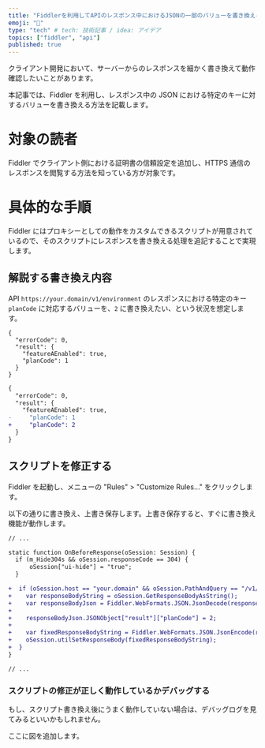 ```yaml
---
title: "Fiddlerを利用してAPIのレスポンス中におけるJSONの一部のバリューを書き換える"
emoji: "🛞"
type: "tech" # tech: 技術記事 / idea: アイデア
topics: ["fiddler", "api"]
published: true
---
```


クライアント開発において、サーバーからのレスポンスを細かく書き換えて動作確認したいことがあります。

本記事では、Fiddler を利用し、レスポンス中の JSON における特定のキーに対するバリューを書き換える方法を記載します。

# 対象の読者

Fiddler でクライアント側における証明書の信頼設定を追加し、HTTPS 通信のレスポンスを閲覧する方法を知っている方が対象です。

# 具体的な手順

Fiddler にはプロキシーとしての動作をカスタムできるスクリプトが用意されているので、そのスクリプトにレスポンスを書き換える処理を追記することで実現します。

## 解説する書き換え内容

API `https://your.domain/v1/environment` のレスポンスにおける特定のキー `planCode` に対応するバリューを、`2` に書き換えたい、という状況を想定します。

```json:Before
{
  "errorCode": 0,
  "result": {
    "featureAEnabled": true,
    "planCode": 1
  }
}
```

```diff json:Before
{
  "errorCode": 0,
  "result": {
    "featureAEnabled": true,
-     "planCode": 1
+     "planCode": 2
  }
}
```

## スクリプトを修正する

Fiddler を起動し、メニューの "Rules" > "Customize Rules..." をクリックします。

以下の通りに書き換え、上書き保存します。上書き保存すると、すぐに書き換え機能が動作します。

```diff javascript
// ...

static function OnBeforeResponse(oSession: Session) {
  if (m_Hide304s && oSession.responseCode == 304) {
      oSession["ui-hide"] = "true";
  }

+  if (oSession.host == "your.domain" && oSession.PathAndQuery == "/v1/environment") {
+    var responseBodyString = oSession.GetResponseBodyAsString();
+    var responseBodyJson = Fiddler.WebFormats.JSON.JsonDecode(responseBodyString);
+
+    responseBodyJson.JSONObject["result"]["planCode"] = 2;
+
+    var fixedResponseBodyString = Fiddler.WebFormats.JSON.JsonEncode(responseBodyJson.JSONObject);
+    oSession.utilSetResponseBody(fixedResponseBodyString);
+  }
}

// ...
```

### スクリプトの修正が正しく動作しているかデバッグする

もし、スクリプト書き換え後にうまく動作していない場合は、デバッグログを見てみるといいかもしれません。

ここに図を追加します。
